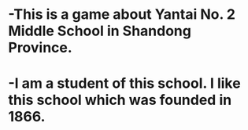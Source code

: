 # -This is a game about Yantai No. 2 Middle School in Shandong Province.
# -I am a student of this school. I like this school which was founded in 1866.

